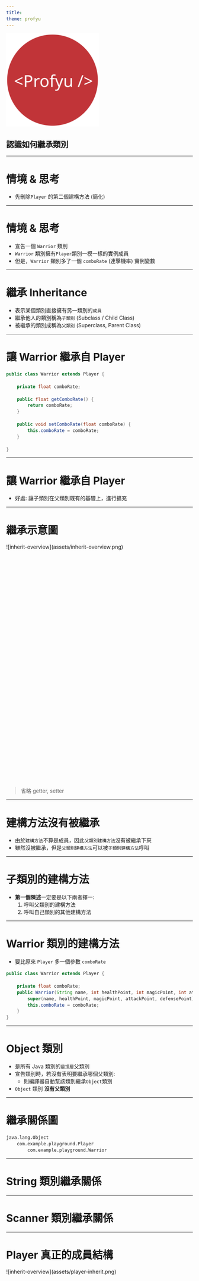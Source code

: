 ```yaml
---
title:  
theme: profyu
---
```


<!-- .slide: data-background="assets/background.png" -->
<img style='border:none;background:none;box-shadow:none;' src='assets/logo.svg' width="250"/>

## 認識如何繼承類別

---

# 情境 & 思考

* 先刪除`Player` 的第二個建構方法 (簡化)

---

# 情境 & 思考

* 宣告一個 `Warrior` 類別
* `Warrior` 類別擁有`Player`類別一模一樣的實例成員
* 但是，`Warrior` 類別多了一個 `comboRate` (連擊機率) 實例變數

---

# 繼承 Inheritance

* 表示某個類別直接擁有另一類別的`成員`
* 繼承他人的類別稱為`子類別` (Subclass / Child Class) 
* 被繼承的類別成稱為`父類別` (Superclass, Parent Class)


---

# 讓 Warrior 繼承自 Player

```java
public class Warrior extends Player {

	private float comboRate;

	public float getComboRate() {
		return comboRate;
	}

	public void setComboRate(float comboRate) {
		this.comboRate = comboRate;
	}

}
```

---

# 讓 Warrior 繼承自 Player

* 好處: 讓子類別在父類別既有的基礎上，進行擴充

---

# 繼承示意圖

<div style="height: 40rem;">
![inherit-overview](assets/inherit-overview.png)
</div>

> 省略 getter, setter

---

# 建構方法沒有被繼承

* 由於`建構方法`不算是成員，因此`父類別建構方法`沒有被繼承下來
* 雖然沒被繼承，但是`父類別建構方法`可以被`子類別建構方法`呼叫

---

# 子類別的建構方法

* **第一個陳述**一定要是以下兩者擇一:
  1. 呼叫父類別的建構方法
  2. 呼叫自己類別的其他建構方法

---

# Warrior 類別的建構方法

*  要比原來 `Player` 多一個參數 `comboRate`

```java
public class Warrior extends Player {

	private float comboRate;
	public Warrior(String name, int healthPoint, int magicPoint, int attackPoint, int defensePoint,float comboRate) {
		super(name, healthPoint, magicPoint, attackPoint, defensePoint);
		this.comboRate = comboRate;
	}	
}
```

---

# Object 類別

* 是所有 Java 類別的`最頂層`父類別
* 宣告類別時，若沒有表明要繼承哪個父類別:
  * 則編譯器自動幫該類別繼承`Object`類別
* `Object` 類別 **沒有父類別**

---

# 繼承關係圖

```txt
java.lang.Object
    com.example.playground.Player
        com.example.playground.Warrior
```

---

# String 類別繼承關係

---

# Scanner 類別繼承關係

---

# Player 真正的成員結構

<div style="height: 45rem;">
![inherit-overview](assets/player-inherit.png)
</div>

---

# Warrior 真正的成員結構

<div style="height: 45rem;">
![inherit-overview](assets/warrior-inherit.png)
</div>


---

# 既然 Player 是 Object 的子類別

```txt
子類別建構方法第一個陳述，一定要是以下兩者擇一:
  1. 呼叫父類別的建構方法
  2. 呼叫自己類別的其他建構方法
```

> 我們當初沒有這樣，也沒事啊？

---

# Java 不允許多重繼承

* 亦即，每個類別只能繼承自`一個`父類別